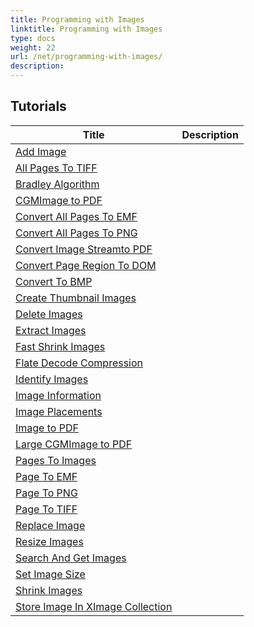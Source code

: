 ```yaml
---
title: Programming with Images
linktitle: Programming with Images
type: docs
weight: 22
url: /net/programming-with-images/
description: 
---
```


## Tutorials
| Title | Description |
| --- | --- | 
| [Add Image](./add-image/) |  |  
| [All Pages To TIFF](./all-pages-to-tiff/) |  |  
| [Bradley Algorithm](./bradley-algorithm/) |  |  
| [CGMImage to PDF](./cgmimage-to-pdf/) |  |  
| [Convert All Pages To EMF](./convert-all-pages-to-emf/) |  |  
| [Convert All Pages To PNG](./convert-all-pages-to-png/) |  |  
| [Convert Image Streamto PDF](./convert-image-streamto-pdf/) |  |  
| [Convert Page Region To DOM](./convert-page-region-to-dom/) |  |  
| [Convert To BMP](./convert-to-bmp/) |  |  
| [Create Thumbnail Images](./create-thumbnail-images/) |  |  
| [Delete Images](./delete-images/) |  |  
| [Extract Images](./extract-images/) |  |  
| [Fast Shrink Images](./fast-shrink-images/) |  |  
| [Flate Decode Compression](./flate-decode-compression/) |  |  
| [Identify Images](./identify-images/) |  |  
| [Image Information](./image-information/) |  |  
| [Image Placements](./image-placements/) |  |  
| [Image to PDF](./image-to-pdf/) |  |  
| [Large CGMImage to PDF](./large-cgmimage-to-pdf/) |  |  
| [Pages To Images](./pages-to-images/) |  |  
| [Page To EMF](./page-to-emf/) |  |  
| [Page To PNG](./page-to-png/) |  |  
| [Page To TIFF](./page-to-tiff/) |  |  
| [Replace Image](./replace-image/) |  |  
| [Resize Images](./resize-images/) |  |  
| [Search And Get Images](./search-and-get-images/) |  |  
| [Set Image Size](./set-image-size/) |  |  
| [Shrink Images](./shrink-images/) |  |  
| [Store Image In XImage Collection](./store-image-in-ximage-collection/) |  |  
